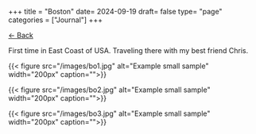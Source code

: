 +++
title = "Boston"
date= 2024-09-19
draft= false
type= "page"
categories = ["Journal"]
+++

[← Back](/journals/us/)

First time in East Coast of USA. Traveling there with my best friend Chris.

{{< figure src="/images/bo1.jpg" alt="Example small sample" width="200px" caption="">}}

{{< figure src="/images/bo2.jpg" alt="Example small sample" width="200px" caption="">}}

{{< figure src="/images/bo3.jpg" alt="Example small sample" width="200px" caption="">}}
